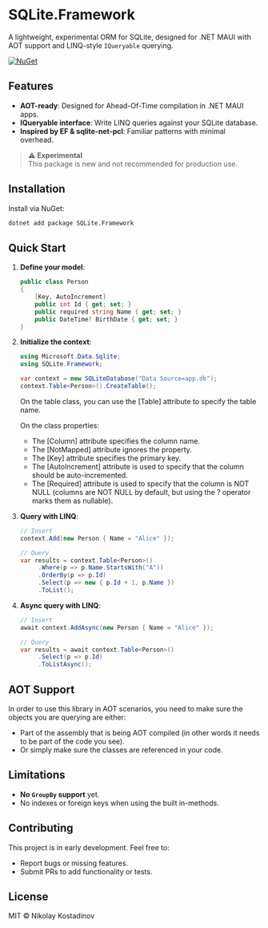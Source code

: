 # SQLite.Framework

A lightweight, experimental ORM for SQLite, designed for .NET MAUI with AOT support and LINQ-style `IQueryable` querying.

[![NuGet](https://img.shields.io/nuget/v/SQLite.Framework.svg)](https://www.nuget.org/packages/SQLite.Framework/)

## Features

- **AOT-ready**: Designed for Ahead-Of-Time compilation in .NET MAUI apps.
- **IQueryable interface**: Write LINQ queries against your SQLite database.
- **Inspired by EF & sqlite-net-pcl**: Familiar patterns with minimal overhead.

> **⚠️ Experimental**  
> This package is new and not recommended for production use.

## Installation

Install via NuGet:

```bash
dotnet add package SQLite.Framework
```

## Quick Start

1. **Define your model**:

   ```csharp
   public class Person
   {
       [Key, AutoIncrement]
       public int Id { get; set; }
       public required string Name { get; set; }
       public DateTime? BirthDate { get; set; }
   }
   ```

2. **Initialize the context**:

   ```csharp
   using Microsoft.Data.Sqlite;
   using SQLite.Framework;

   var context = new SQLiteDatabase("Data Source=app.db");
   context.Table<Person>().CreateTable();
   ```

    On the table class, you can use the [Table] attribute to specify the table name.

    On the class properties:
    - The [Column] attribute specifies the column name.
    - The [NotMapped] attribute ignores the property.
    - The [Key] attribute specifies the primary key.
    - The [AutoIncrement] attribute is used to specify that the column should be auto-incremented.
    - The [Required] attribute is used to specify that the column is NOT NULL (columns are NOT NULL by default, but using the ? operator marks them as nullable).

3. **Query with LINQ**:

   ```csharp
   // Insert
   context.Add(new Person { Name = "Alice" });

   // Query
   var results = context.Table<Person>()
        .Where(p => p.Name.StartsWith("A"))
        .OrderBy(p => p.Id)
        .Select(p => new { p.Id + 1, p.Name })
        .ToList();
   ```

4. **Async query with LINQ**:

   ```csharp
   // Insert
   await context.AddAsync(new Person { Name = "Alice" });

   // Query
   var results = await context.Table<Person>()
        .Select(p => p.Id)
        .ToListAsync();
   ```

## AOT Support

In order to use this library in AOT scenarios, you need to make sure the objects you are querying are either:

- Part of the assembly that is being AOT compiled (in other words it needs to be part of the code you see).
- Or simply make sure the classes are referenced in your code.

## Limitations

- **No `GroupBy` support** yet.
- No indexes or foreign keys when using the built in-methods.

## Contributing

This project is in early development. Feel free to:

- Report bugs or missing features.
- Submit PRs to add functionality or tests.

## License

MIT © Nikolay Kostadinov